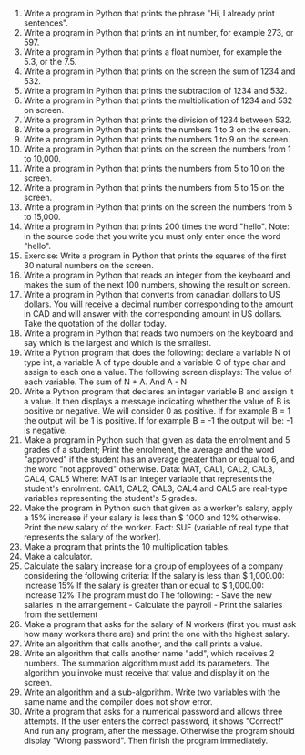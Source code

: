 1) Write a program in Python that prints the phrase "Hi, I already print sentences".
2) Write a program in Python that prints an int number, for example 273, or 597.
3) Write a program in Python that prints a float number, for example the 5.3, or the 7.5.
4) Write a program in Python that prints on the screen the sum of 1234 and 532.
5) Write a program in Python that prints the subtraction of 1234 and 532.
6) Write a program in Python that prints the multiplication of 1234 and 532 on screen.
7) Write a program in Python that prints the division of 1234 between 532.
8) Write a program in Python that prints the numbers 1 to 3 on the screen.
9) Write a program in Python that prints the numbers 1 to 9 on the screen.
10) Write a program in Python that prints on the screen the numbers from 1 to 10,000.
11) Write a program in Python that prints the numbers from 5 to 10 on the screen.
12) Write a program in Python that prints the numbers from 5 to 15 on the screen.
13) Write a program in Python that prints on the screen the numbers from 5 to 15,000.
14) Write a program in Python that prints 200 times the word "hello". Note: in the source code that you write you must only enter once the word "hello".
15) Exercise: Write a program in Python that prints the squares of the first 30 natural numbers on the screen.
16) Write a program in Python that reads an integer from the keyboard and makes the sum of the next 100 numbers, showing the result on screen.
17) Write a program in Python that converts from canadian dollars to US dollars. You will receive a decimal number corresponding to the amount in CAD and will answer with the corresponding amount in US dollars. Take the quotation of the dollar today.
18) Write a program in Python that reads two numbers on the keyboard and say which is the largest and which is the smallest.
19) Write a Python program that does the following: declare a variable N of type int, a variable A of type double and a variable C of type char and assign to each one a value. The following screen displays:
The value of each variable. The sum of N + A. And A - N
20) Write a Python program that declares an integer variable B and assign it a value. It then displays a message indicating whether the value of B is positive or negative. We will consider 0 as positive.
If for example B = 1 the output will be 1 is positive. If for example B = -1 the output will be: -1 is negative.
21) Make a program in Python such that given as data the enrolment and 5 grades of a student; Print the enrolment, the average and the word "approved" if the student has an average greater than or equal to 6, and the word "not approved" otherwise. Data: MAT, CAL1, CAL2, CAL3, CAL4, CAL5 Where: MAT is an integer variable that represents the student's enrolment. CAL1, CAL2, CAL3, CAL4 and CAL5 are real-type variables representing the student's 5 grades.
22) Make the program in Python such that given as a worker's salary, apply a 15% increase if your salary is less than $ 1000 and 12% otherwise. Print the new salary of the worker. Fact: SUE (variable of real type that represents the salary of the worker).
23) Make a program that prints the 10 multiplication tables.
24) Make a calculator.
25) Calculate the salary increase for a group of employees of a company considering the following criteria: If the salary is less than $ 1,000.00: Increase 15% If the salary is greater than or equal to $ 1,000.00: Increase 12% The program must do The following: - Save the new salaries in the arrangement - Calculate the payroll - Print the salaries from the settlement
26) Make a program that asks for the salary of N workers (first you must ask how many workers there are) and print the one with the highest salary.
27) Write an algorithm that calls another, and the call prints a value.
28) Write an algorithm that calls another name "add", which receives 2 numbers. The summation algorithm must add its parameters. The algorithm you invoke must receive that value and display it on the screen.
29) Write an algorithm and a sub-algorithm. Write two variables with the same name and the compiler does not show error.
30) Write a program that asks for a numerical password and allows three attempts. If the user enters the correct password, it shows "Correct!" And run any program, after the message. Otherwise the program should display "Wrong password". Then finish the program immediately.